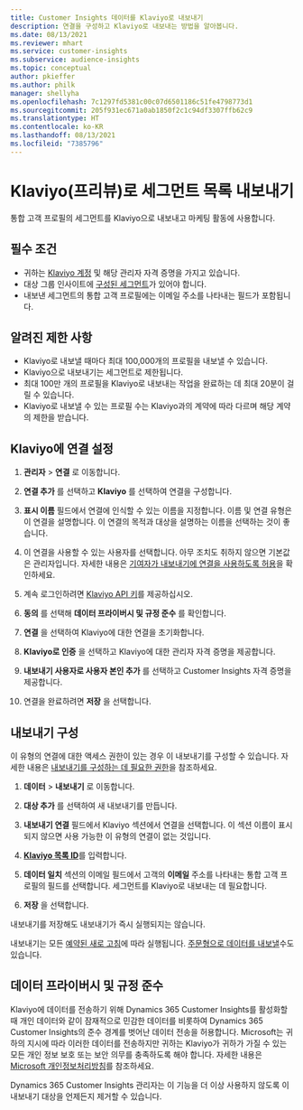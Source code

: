 ```yaml
---
title: Customer Insights 데이터를 Klaviyo로 내보내기
description: 연결을 구성하고 Klaviyo로 내보내는 방법을 알아봅니다.
ms.date: 08/13/2021
ms.reviewer: mhart
ms.service: customer-insights
ms.subservice: audience-insights
ms.topic: conceptual
author: pkieffer
ms.author: philk
manager: shellyha
ms.openlocfilehash: 7c1297fd5381c00c07d6501186c51fe4798773d1
ms.sourcegitcommit: 205f931ec671a0ab1850f2c1c94df3307ffb62c9
ms.translationtype: HT
ms.contentlocale: ko-KR
ms.lasthandoff: 08/13/2021
ms.locfileid: "7385796"
---
```

# <a name="export-segment-lists-to-klaviyo-preview"></a>Klaviyo(프리뷰)로 세그먼트 목록 내보내기

통합 고객 프로필의 세그먼트를 Klaviyo으로 내보내고 마케팅 활동에 사용합니다.

## <a name="prerequisites"></a>필수 조건

-   귀하는 [Klaviyo 계정](https://www.klaviyo.com/) 및 해당 관리자 자격 증명을 가지고 있습니다.
-   대상 그룹 인사이트에 [구성된 세그먼트](segments.md)가 있어야 합니다.
-   내보낸 세그먼트의 통합 고객 프로필에는 이메일 주소를 나타내는 필드가 포함됩니다.

## <a name="known-limitations"></a>알려진 제한 사항

- Klaviyo로 내보낼 때마다 최대 100,000개의 프로필을 내보낼 수 있습니다.
- Klaviyo으로 내보내기는 세그먼트로 제한됩니다.
- 최대 100만 개의 프로필을 Klaviyo로 내보내는 작업을 완료하는 데 최대 20분이 걸릴 수 있습니다. 
- Klaviyo로 내보낼 수 있는 프로필 수는 Klaviyo과의 계약에 따라 다르며 해당 계약의 제한을 받습니다.

## <a name="set-up-connection-to-klaviyo"></a>Klaviyo에 연결 설정

1. **관리자** > **연결** 로 이동합니다.

1. **연결 추가** 를 선택하고 **Klaviyo** 를 선택하여 연결을 구성합니다.

1. **표시 이름** 필드에서 연결에 인식할 수 있는 이름을 지정합니다. 이름 및 연결 유형은 이 연결을 설명합니다. 이 연결의 목적과 대상을 설명하는 이름을 선택하는 것이 좋습니다.

1. 이 연결을 사용할 수 있는 사용자를 선택합니다. 아무 조치도 취하지 않으면 기본값은 관리자입니다. 자세한 내용은 [기여자가 내보내기에 연결을 사용하도록 허용](connections.md#allow-contributors-to-use-a-connection-for-exports)을 확인하세요.

1. 계속 로그인하려면 [Klaviyo API 키](https://help.klaviyo.com/hc/articles/115005062267-How-to-Manage-Your-Account-s-API-Keys)를 제공하십시오. 

1. **동의** 를 선택해 **데이터 프라이버시 및 규정 준수** 를 확인합니다.

1. **연결** 을 선택하여 Klaviyo에 대한 연결을 초기화합니다.

1. **Klaviyo로 인증** 을 선택하고 Klaviyo에 대한 관리자 자격 증명을 제공합니다.

1. **내보내기 사용자로 사용자 본인 추가** 를 선택하고 Customer Insights 자격 증명을 제공합니다.

1. 연결을 완료하려면 **저장** 을 선택합니다.

## <a name="configure-an-export"></a>내보내기 구성

이 유형의 연결에 대한 액세스 권한이 있는 경우 이 내보내기를 구성할 수 있습니다. 자세한 내용은 [내보내기를 구성하는 데 필요한 권한](export-destinations.md#set-up-a-new-export)을 참조하세요.

1. **데이터** > **내보내기** 로 이동합니다.

1. **대상 추가** 를 선택하여 새 내보내기를 만듭니다.

1. **내보내기 연결** 필드에서 Klaviyo 섹션에서 연결을 선택합니다. 이 섹션 이름이 표시되지 않으면 사용 가능한 이 유형의 연결이 없는 것입니다.

1. [**Klaviyo 목록 ID**](https://help.klaviyo.com/hc/articles/115005078647-How-to-Find-a-List-ID)를 입력합니다.     

3. **데이터 일치** 섹션의 이메일 필드에서 고객의 **이메일** 주소를 나타내는 통합 고객 프로필의 필드를 선택합니다. 세그먼트를 Klaviyo로 내보내는 데 필요합니다.

1. **저장** 을 선택합니다.

내보내기를 저장해도 내보내기가 즉시 실행되지는 않습니다.

내보내기는 모든 [예약된 새로 고침](system.md#schedule-tab)에 따라 실행됩니다. [주문형으로 데이터를 내보낼](export-destinations.md#run-exports-on-demand)수도 있습니다. 


## <a name="data-privacy-and-compliance"></a>데이터 프라이버시 및 규정 준수

Klaviyo에 데이터를 전송하기 위해 Dynamics 365 Customer Insights를 활성화할 때 개인 데이터와 같이 잠재적으로 민감한 데이터를 비롯하여 Dynamics 365 Customer Insights의 준수 경계를 벗어난 데이터 전송을 허용합니다. Microsoft는 귀하의 지시에 따라 이러한 데이터를 전송하지만 귀하는 Klaviyo가 귀하가 가질 수 있는 모든 개인 정보 보호 또는 보안 의무를 충족하도록 해야 합니다. 자세한 내용은 [Microsoft 개인정보처리방침](https://go.microsoft.com/fwlink/?linkid=396732)를 참조하세요.

Dynamics 365 Customer Insights 관리자는 이 기능을 더 이상 사용하지 않도록 이 내보내기 대상을 언제든지 제거할 수 있습니다.
